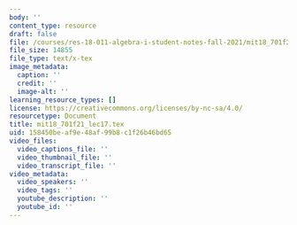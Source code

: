 ```yaml
---
body: ''
content_type: resource
draft: false
file: /courses/res-18-011-algebra-i-student-notes-fall-2021/mit18_701f21_lec17.tex
file_size: 14855
file_type: text/x-tex
image_metadata:
  caption: ''
  credit: ''
  image-alt: ''
learning_resource_types: []
license: https://creativecommons.org/licenses/by-nc-sa/4.0/
resourcetype: Document
title: mit18_701f21_lec17.tex
uid: 158450be-af9e-48af-99b8-c1f26b46bd65
video_files:
  video_captions_file: ''
  video_thumbnail_file: ''
  video_transcript_file: ''
video_metadata:
  video_speakers: ''
  video_tags: ''
  youtube_description: ''
  youtube_id: ''
---
```

